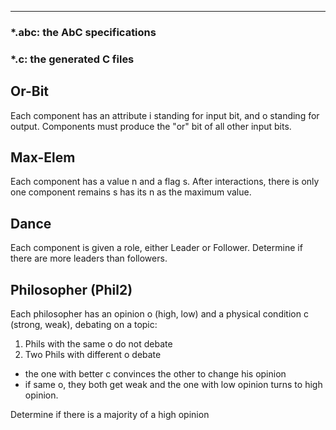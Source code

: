 ----
### *.abc: the AbC specifications
### *.c: the generated C files

## Or-Bit

Each component has an attribute i standing for input bit, and o standing for output. Components must produce the "or" bit of all other input bits.

## Max-Elem
Each component has a value n and a flag s. After interactions, there is only one component remains s has its n as the maximum value.

## Dance
Each component is given a role, either Leader or Follower. Determine if there are more leaders than followers.

## Philosopher (Phil2)
Each philosopher has an opinion o (high, low) and a physical condition c (strong, weak), debating on a topic:
1. Phils with the same o do not debate
2. Two Phils with different o debate
- the one with better c convinces the other to change his opinion
- if same o, they both get weak and the one with low opinion turns to high opinion.

Determine if there is a majority of a high opinion
